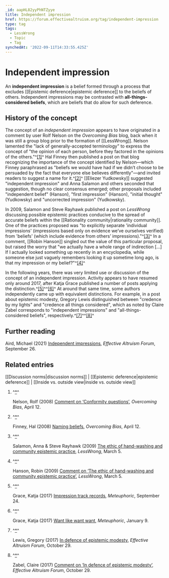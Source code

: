 ```yaml
---
_id: aapHL82yyPhNTZyye
title: Independent impression
href: https://forum.effectivealtruism.org/tag/independent-impression
type: tag
tags:
  - LessWrong
  - Topic
  - Tag
synchedAt: '2022-09-11T14:33:55.425Z'
---
```

# Independent impression

An **independent impression** is a belief formed through a process that excludes [[Epistemic deference|epistemic deference]] to the beliefs of others. Independent impressions may be contrasted with **all-things-considered beliefs**, which are beliefs that do allow for such deference.

History of the concept
----------------------

The concept of an *independent impression* appears to have originated in a comment by user Rolf Nelson on the *Overcoming Bias* blog, back when it was still a group blog prior to the formation of [[LessWrong]]. Nelson lamented the "lack of generally-accepted terminology" to express the concept of "the opinion of each person, before they factored in the opinions of the others."^[\[1\]](#fnmmgh2extg7)^ Hal Finney then published a post on that blog recognizing the importance of the concept identified by Nelson—which Finney paraphrased as "beliefs we would have had if we didn’t choose to be persuaded by the fact that everyone else believes differently"—and invited readers to suggest a name for it.^[\[2\]](#fn4vr0bf354v3)^ [[Eliezer Yudkowsky]] suggested "independent impression" and Anna Salamon and others seconded that suggestion, though no clear consensus emerged; other proposals included "independent belief" (Hanson), "first impression" (Hanson), "initial thought" (Yudkowsky) and "uncorrected impression" (Yudkowsky).

In 2009, Salamon and Steve Rayhawk published a post on *LessWrong* discussing possible epistemic practices conducive to the spread of accurate beliefs within the [[Rationality community|rationality community]]. One of the practices proposed was "to explicitly separate 'individual impressions' (impressions based only on evidence we’ve ourselves verified) from 'beliefs' (which include evidence from others’ impressions)."^[\[3\]](#fnvb5kzli8kwc)^ In a comment, [[Robin Hanson]] singled out the value of this particular proposal, but raised the worry that "we actually have a whole range of indirection \[…\] If I actually looked something up recently in an encyclopedia, while someone else just vaguely remembers looking it up sometime long ago, is that my impression or my belief?"^[\[4\]](#fnoh77855netq)^

In the following years, there was very limited use or discussion of the concept of an independent impression. Activity appears to have resumed only around 2017, after Katja Grace published a number of posts applying the distinction.^[\[5\]](#fn596p0ts5hzd)^^[\[6\]](#fn4o4y13ys966)^ At around that same time, some authors independently came up with equivalent distinctions. For example, in a post about epistemic modesty, Gregory Lewis distinguished between "credence by my lights" and "credence all things considered", which as noted by Claire Zabel corresponds to "independent impressions" and "all-things-considered beliefs", respectively.^[\[7\]](#fney4d53ja3tf)^^[\[8\]](#fnrrxkcuou2v7)^

Further reading
---------------

Aird, Michael (2021) [Independent impressions](https://forum.effectivealtruism.org/posts/2WS3i7eY4CdLH99eg/independent-impressions), *Effective Altruism Forum*, September 26.

Related entries
---------------

[[Discussion norms|discussion norms]] | [[Epistemic deference|epistemic deference]] | [[Inside vs. outside view|inside vs. outside view]]

1.  ^**[^](#fnrefmmgh2extg7)**^
    
    Nelson, Rolf (2008) [Comment on ‘Conformity questions’](https://www.overcomingbias.com/2008/04/conformity-ques.html#comment-518259239), *Overcoming Bias*, April 12.
    
2.  ^**[^](#fnref4vr0bf354v3)**^
    
    Finney, Hal (2008) [Naming beliefs](https://www.overcomingbias.com/2008/04/naming-beliefs.html), *Overcoming Bias*, April 12.
    
3.  ^**[^](#fnrefvb5kzli8kwc)**^
    
    Salamon, Anna & Steve Rayhawk (2009) [The ethic of hand-washing and community epistemic practice](https://www.lesswrong.com/posts/ZP2om2oWHPhvWP2Q3/the-ethic-of-hand-washing-and-community-epistemic-practice), *LessWrong*, March 5.
    
4.  ^**[^](#fnrefoh77855netq)**^
    
    Hanson, Robin (2009) [Comment on ‘The ethic of hand-washing and community epistemic practice’](https://www.lesswrong.com/posts/ZP2om2oWHPhvWP2Q3/the-ethic-of-hand-washing-and-community-epistemic-practice), *LessWrong*, March 5.
    
5.  ^**[^](#fnref596p0ts5hzd)**^
    
    Grace, Katja (2017) [Impression track records](https://meteuphoric.com/2017/09/23/impression-track-records/), *Meteuphoric*, September 24.
    
6.  ^**[^](#fnref4o4y13ys966)**^
    
    Grace, Katja (2017) [Want like want want](https://meteuphoric.com/2017/01/09/want-like-want-want/), *Meteuphoric*, January 9.
    
7.  ^**[^](#fnrefey4d53ja3tf)**^
    
    Lewis, Gregory (2017) [In defence of epistemic modesty](https://forum.effectivealtruism.org/posts/WKPd79PESRGZHQ5GY/in-defence-of-epistemic-modesty), *Effective Altruism Forum*, October 29.
    
8.  ^**[^](#fnrefrrxkcuou2v7)**^
    
    Zabel, Claire (2017) [Comment on ‘In defence of epistemic modesty’](https://forum.effectivealtruism.org/posts/WKPd79PESRGZHQ5GY/in-defence-of-epistemic-modesty), *Effective Altruism Forum*, October 29.